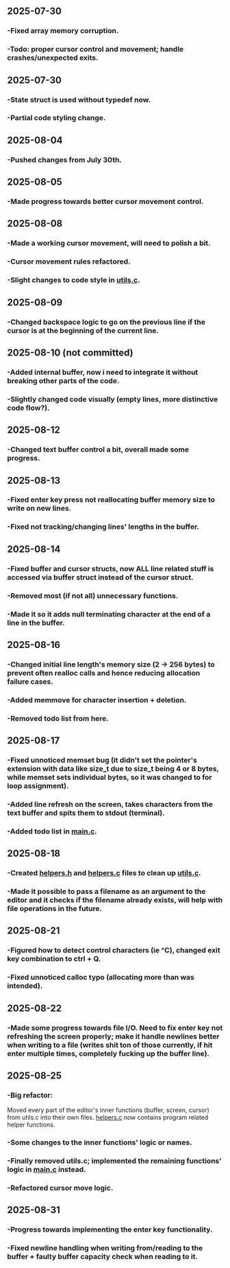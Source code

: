## 2025-07-30
### -Fixed array memory corruption.
### -Todo: proper cursor control and movement; handle crashes/unexpected exits.

## 2025-07-30
### -State struct is used without typedef now.
### -Partial code styling change.

## 2025-08-04
### -Pushed changes from July 30th.

## 2025-08-05
### -Made progress towards better cursor movement control.

## 2025-08-08
### -Made a working cursor movement, will need to polish a bit.
### -Cursor movement rules refactored.
### -Slight changes to code style in [utils.c](utils.c).

## 2025-08-09
### -Changed backspace logic to go on the previous line if the cursor is at the beginning of the current line.

## 2025-08-10 (not committed)
### -Added internal buffer, now i need to integrate it without breaking other parts of the code.
### -Slightly changed code visually (empty lines, more distinctive code flow?).

## 2025-08-12
### -Changed text buffer control a bit, overall made some progress.

## 2025-08-13
### -Fixed enter key press not reallocating buffer memory size to write on new lines.
### -Fixed not tracking/changing lines' lengths in the buffer.

## 2025-08-14
### -Fixed buffer and cursor structs, now ALL line related stuff is accessed via buffer struct instead of the cursor struct.
### -Removed most (if not all) unnecessary functions.
### -Made it so it adds null terminating character at the end of a line in the buffer.

## 2025-08-16
### -Changed initial line length's memory size (2 -> 256 bytes) to prevent often realloc calls and hence reducing allocation failure cases.
### -Added memmove for character insertion + deletion.
### -Removed todo list from here.

## 2025-08-17
### -Fixed unnoticed memset bug (it didn't set the pointer's extension with data like size\_t due to size\_t being 4 or 8 bytes, while memset sets individual bytes, so it was changed to for loop assignment).
### -Added line refresh on the screen, takes characters from the text buffer and spits them to stdout (terminal).
### -Added todo list in [main.c](main.c).

## 2025-08-18
### -Created [helpers.h](helpers.h) and [helpers.c](helpers.c) files to clean up [utils.c](utils.c).
### -Made it possible to pass a filename as an argument to the editor and it checks if the filename already exists, will help with file operations in the future.

## 2025-08-21
### -Figured how to detect control characters (ie ^C), changed exit key combination to ctrl + Q.
### -Fixed unnoticed calloc typo (allocating more than was intended).

## 2025-08-22
### -Made some progress towards file I/O. Need to fix enter key not refreshing the screen properly; make it handle newlines better when writing to a file (writes shit ton of those currently, if hit enter multiple times, completely fucking up the buffer line).

## 2025-08-25
### -Big refactor:
Moved every part of the editor's inner functions (buffer, screen, cursor) from utils.c into their own files.
[helpers.c](helpers.c) now contains program related helper functions.
### -Some changes to the inner functions' logic or names.
### -Finally removed utils.c; implemented the remaining functions' logic in [main.c](main.c) instead.
### -Refactored cursor move logic.

## 2025-08-31
### -Progress towards implementing the enter key functionality.
### -Fixed newline handling when writing from/reading to the buffer + faulty buffer capacity check when reading to it.
